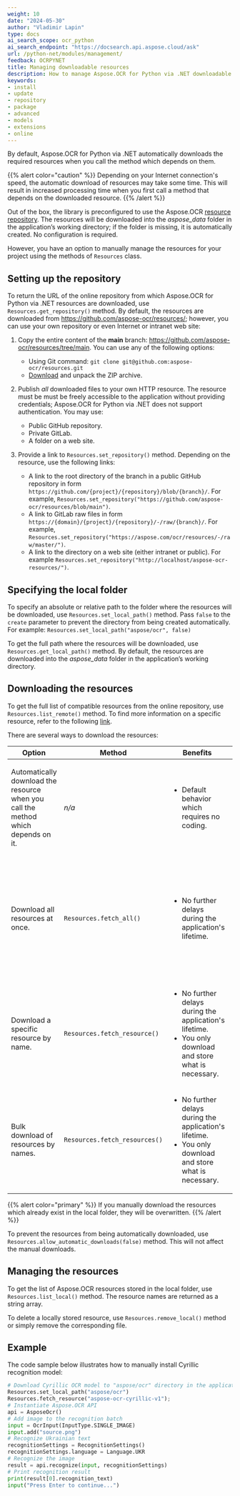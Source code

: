 ```yaml
---
weight: 10
date: "2024-05-30"
author: "Vladimir Lapin"
type: docs
ai_search_scope: ocr_python
ai_search_endpoint: "https://docsearch.api.aspose.cloud/ask"
url: /python-net/modules/management/
feedback: OCRPYNET
title: Managing downloadable resources
description: How to manage Aspose.OCR for Python via .NET downloadable modules.
keywords:
- install
- update
- repository
- package
- advanced
- models
- extensions
- online
---
```


By default, Aspose.OCR for Python via .NET automatically downloads the required resources when you call the method which depends on them.

{{% alert color="caution" %}} 
Depending on your Internet connection's speed, the automatic download of resources may take some time. This will result in increased processing time when you first call a method that depends on the downloaded resource.
{{% /alert %}}

Out of the box, the library is preconfigured to use the Aspose.OCR [resource repository](https://github.com/aspose-ocr/resources). The resources will be downloaded into the _aspose_data_ folder in the application’s working directory; if the folder is missing, it is automatically created. No configuration is required.

However, you have an option to manually manage the resources for your project using the methods of `Resources` class.

## Setting up the repository

To return the URL of the online repository from which Aspose.OCR for Python via .NET resources are downloaded, use `Resources.get_repository()` method. By default, the resources are downloaded from https://github.com/aspose-ocr/resources/; however, you can use your own repository or even Internet or intranet web site:

1. Copy the entire content of the **main** branch: https://github.com/aspose-ocr/resources/tree/main. You can use any of the following options:

    - Using Git command: `git clone git@github.com:aspose-ocr/resources.git`
    - [Download](https://github.com/aspose-ocr/resources/archive/refs/heads/main.zip) and unpack the ZIP archive.

2. Publish _all_ downloaded files to your own HTTP resource. The resource must be must be freely accessible to the application without providing credentials; Aspose.OCR for Python via .NET does not support authentication. You may use:

    - Public GitHub repository.
    - Private GitLab.
    - A folder on a web site.

3. Provide a link to `Resources.set_repository()` method. Depending on the resource, use the following links:

    - A link to the root directory of the branch in a public GitHub repository in form `https://github.com/{project}/{repository}/blob/{branch}/`. For example, `Resources.set_repository("https://github.com/aspose-ocr/resources/blob/main")`.
    - A link to GitLab raw files in form `https://{domain}/{project}/{repository}/-/raw/{branch}/`. For example, `Resources.set_repository("https://aspose.com/ocr/resources/-/raw/master/")`.
    - A link to the directory on a web site (either intranet or public). For example `Resources.set_repository("http://localhost/aspose-ocr-resources/")`.

## Specifying the local folder

To specify an absolute or relative path to the folder where the resources will be downloaded, use `Resources.set_local_path()` method. Pass `false` to the `create` parameter to prevent the directory from being created automatically. For example: `Resources.set_local_path("aspose/ocr", false)`

To get the full path where the resources will be downloaded, use `Resources.get_local_path()` method. By default, the resources are downloaded into the _aspose_data_ folder in the application’s working directory.

## Downloading the resources

To get the full list of compatible resources from the online repository, use `Resources.list_remote()` method. To find more information on a specific resource, refer to the following [link](https://github.com/aspose-ocr/resources/blob/main/README.md#resources).

There are several ways to download the resources:

Option | Method | Benefits | Drawbacks
------ | ------ | -------- | ---------
Automatically download the resource when you call the method which depends on it. | _n/a_ | <ul><li>Default behavior which requires no coding.</li></ul> | <ul><li>Increased processing time when you first call a method that depends on the downloaded resource.</li></ul>
Download all resources at once. | `Resources.fetch_all()` | <ul><li>No further delays during the application's lifetime.</li></ul> | <ul><li>Downloading all resource files may take a long time.</li><li>Unnecessary (unused) resources will consume network traffic and disk space.</li></ul>
Download a specific resource by name. | `Resources.fetch_resource()` | <ul><li>No further delays during the application's lifetime.</li><li>You only download and store what is necessary.</li></ul> | <ul><li>You have to manually maintain the required resources.</li></ul>
Bulk download of resources by names. | `Resources.fetch_resources()` | <ul><li>No further delays during the application's lifetime.</li><li>You only download and store what is necessary.</li></ul> | <ul><li>You have to manually maintain the required resources.</li></ul>

{{% alert color="primary" %}} 
If you manually download the resources which already exist in the local folder, they will be overwritten.
{{% /alert %}}

To prevent the resources from being automatically downloaded, use `Resources.allow_automatic_downloads(false)` method. This will not affect the manual downloads.

## Managing the resources

To get the list of Aspose.OCR resources stored in the local folder, use `Resources.list_local()` method. The resource names are returned as a string array.

To delete a locally stored resource, use `Resources.remove_local()` method or simply remove the corresponding file.

## Example

The code sample below illustrates how to manually install Cyrillic recognition model:

```python
# Download Cyrillic OCR model to "aspose/ocr" directory in the application working directory
Resources.set_local_path("aspose/ocr")
Resources.fetch_resource("aspose-ocr-cyrillic-v1");
# Instantiate Aspose.OCR API
api = AsposeOcr()
# Add image to the recognition batch
input = OcrInput(InputType.SINGLE_IMAGE)
input.add("source.png")
# Recognize Ukrainian text
recognitionSettings = RecognitionSettings()
recognitionSettings.language = Language.UKR
# Recognize the image
result = api.recognize(input, recognitionSettings)
# Print recognition result
print(result[0].recognition_text)
input("Press Enter to continue...")
```
